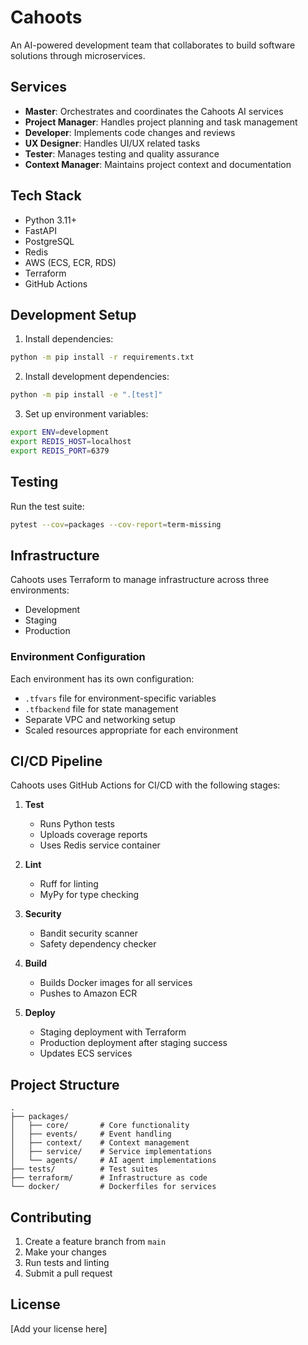 # Cahoots

An AI-powered development team that collaborates to build software solutions through microservices.

## Services

- **Master**: Orchestrates and coordinates the Cahoots AI services
- **Project Manager**: Handles project planning and task management
- **Developer**: Implements code changes and reviews
- **UX Designer**: Handles UI/UX related tasks
- **Tester**: Manages testing and quality assurance
- **Context Manager**: Maintains project context and documentation

## Tech Stack

- Python 3.11+
- FastAPI
- PostgreSQL
- Redis
- AWS (ECS, ECR, RDS)
- Terraform
- GitHub Actions

## Development Setup

1. Install dependencies:
```bash
python -m pip install -r requirements.txt
```

2. Install development dependencies:
```bash
python -m pip install -e ".[test]"
```

3. Set up environment variables:
```bash
export ENV=development
export REDIS_HOST=localhost
export REDIS_PORT=6379
```

## Testing

Run the test suite:
```bash
pytest --cov=packages --cov-report=term-missing
```

## Infrastructure

Cahoots uses Terraform to manage infrastructure across three environments:
- Development
- Staging
- Production

### Environment Configuration

Each environment has its own configuration:
- `.tfvars` file for environment-specific variables
- `.tfbackend` file for state management
- Separate VPC and networking setup
- Scaled resources appropriate for each environment

## CI/CD Pipeline

Cahoots uses GitHub Actions for CI/CD with the following stages:

1. **Test**
   - Runs Python tests
   - Uploads coverage reports
   - Uses Redis service container

2. **Lint**
   - Ruff for linting
   - MyPy for type checking

3. **Security**
   - Bandit security scanner
   - Safety dependency checker

4. **Build**
   - Builds Docker images for all services
   - Pushes to Amazon ECR

5. **Deploy**
   - Staging deployment with Terraform
   - Production deployment after staging success
   - Updates ECS services

## Project Structure

```
.
├── packages/
│   ├── core/       # Core functionality
│   ├── events/     # Event handling
│   ├── context/    # Context management
│   ├── service/    # Service implementations
│   └── agents/     # AI agent implementations
├── tests/          # Test suites
├── terraform/      # Infrastructure as code
└── docker/         # Dockerfiles for services
```

## Contributing

1. Create a feature branch from `main`
2. Make your changes
3. Run tests and linting
4. Submit a pull request

## License

[Add your license here]
